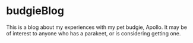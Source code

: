 # budgieBlog
This is a blog about my experiences with my pet budgie, Apollo. It may be of interest to anyone who has a parakeet, or is considering getting one.
